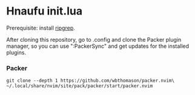 # Hnaufu init.lua

Prerequisite: install [ripgrep](https://github.com/BurntSushi/ripgrep).

After cloning this repository, go to .config and clone the Packer plugin manager, so you can use ":PackerSync" and get updates for the installed plugins.

### Packer
``git clone --depth 1 https://github.com/wbthomason/packer.nvim\
 ~/.local/share/nvim/site/pack/packer/start/packer.nvim``

